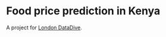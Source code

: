 Food price prediction in Kenya
==============================

A project for [London DataDive](https://datadivelondon.eventbrite.co.uk).
